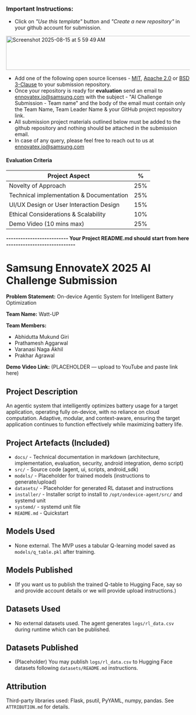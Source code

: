 ### **Important Instructions**:  
- Click on *"Use this template"* button and *"Create a new repository"* in your github account for submission.
<img width="1262" height="93" alt="Screenshot 2025-08-15 at 5 59 49 AM" src="https://github.com/user-attachments/assets/b72d5afd-ba07-4da1-ac05-a373b3168b6a" />

- Add one of the following open source licenses - [MIT](https://opensource.org/licenses/MIT), [Apache 2.0](https://opensource.org/licenses/Apache-2.0) or [BSD 3-Clause](https://opensource.org/licenses/BSD-3-Clause) to your submission repository. 
- Once your repository is ready for **evaluation** send an email to ennovatex.io@samsung.com with the subject - "AI Challenge Submission - Team name" and the body of the email must contain only the Team Name, Team Leader Name & your GitHub project repository link.
- All submission project materials outlined below must be added to the github repository and nothing should be attached in the submission email.
- In case of any query, please feel free to reach out to us at ennovatex.io@samsung.com

#### Evaluation Criteria

| Project Aspect | % |
| --- | --- |
| Novelty of Approach | 25% |
| Technical implementation & Documentation | 25% |
| UI/UX Design or User Interaction Design | 15% |
| Ethical Considerations & Scalability | 10% |
| Demo Video (10 mins max) | 25% |

**-------------------------- Your Project README.md should start from here -----------------------------**

# Samsung EnnovateX 2025 AI Challenge Submission

**Problem Statement:** On-device Agentic System for Intelligent Battery Optimization

**Team Name:** Watt-UP

**Team Members:**
- Abhidutta Mukund Giri
- Prathamesh Aggarwal
- Varanasi Naga Akhil
- Prakhar Agrawal

**Demo Video Link:** (PLACEHOLDER — upload to YouTube and paste link here)

## Project Description
An agentic system that intelligently optimizes battery usage for a target application, operating fully on-device, with no reliance on cloud computation. Adaptive, modular, and context-aware, ensuring the target application continues to function effectively while maximizing battery life.

## Project Artefacts (Included)
- `docs/` - Technical documentation in markdown (architecture, implementation, evaluation, security, android integration, demo script)
- `src/` - Source code (agent, ui, scripts, android_sdk)
- `models/` - Placeholder for trained models (instructions to generate/upload)
- `datasets/` - Placeholder for generated RL dataset and instructions
- `installer/` - Installer script to install to `/opt/ondevice-agent/src/` and systemd unit
- `systemd/` - systemd unit file
- `README.md` - Quickstart

## Models Used
- None external. The MVP uses a tabular Q-learning model saved as `models/q_table.pkl` after training.

## Models Published
- (If you want us to publish the trained Q-table to Hugging Face, say so and provide account details or we will provide upload instructions.)

## Datasets Used
- No external datasets used. The agent generates `logs/rl_data.csv` during runtime which can be published.

## Datasets Published
- (Placeholder) You may publish `logs/rl_data.csv` to Hugging Face datasets following `datasets/README.md` instructions.

## Attribution
Third-party libraries used: Flask, psutil, PyYAML, numpy, pandas. See `ATTRIBUTION.md` for details.
